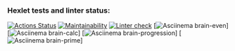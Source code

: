 ### Hexlet tests and linter status:
[![Actions Status](https://github.com/garaninayana/python-project-lvl1/workflows/hexlet-check/badge.svg)](https://github.com/garaninayana/python-project-lvl1/actions)
[![Maintainability](https://api.codeclimate.com/v1/badges/a99a88d28ad37a79dbf6/maintainability)](https://codeclimate.com/github/codeclimate/codeclimate/maintainability)
[![Linter check](https://github.com/garaninayana/python-project-lvl1/workflows/linter/badge.svg)](https://github.com/garaninayana/python-project-lvl1/actions/workflows/hexlet-lint.yml)
[![Asciinema brain-even](https://asciinema.org/a/CIp2mS2rJiqcy0WGshRtN7Xwg)]
[![Asciinema brain-calc](https://asciinema.org/a/ygPYsOgTcImdeWc6J7nkO8v93)]
[![Asciinema brain-progression](https://asciinema.org/a/UOXiVVnJIjX4A4PzBbVlJZXUV)]
[![Asciinema brain-prime](https://asciinema.org/a/gBHOtKTcDq7pZSro8kqMrA7yH)]
